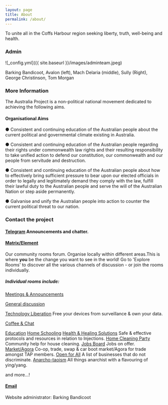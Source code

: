 ```yaml
---
layout: page
title: About
permalink: /about/
---
```


To unite all in the Coffs Harbour region seeking liberty, truth, well-being and health.

### Admin

![_config.yml]({{ site.baseurl }}/images/adminteam.jpeg)

Barking Bandicoot, Avalon (left), Mach Delaria (middle), Sully (Right), George Christinson, Tom Morgan

### More Information


The Australia Project is a non-political national movement dedicated to achieving the following aims.

#### Organisational Aims

● Consistent and continuing education of the Australian people about the current political and governmental climate existing in Australia. 

● Consistent and continuing education of the Australian people regarding their rights under commonwealth law rights and their resulting responsibility to take unified action to defend our constitution, our commonwealth and our people from servitude and
destruction.

● Consistent and continuing education of the Australian people about how to effectively bring sufficient pressure to bear upon our elected officials in order to legally and legitimately demand they comply with the law, fulfill their lawful duty to the Australian people and serve the will of the Australian Nation or step aside permanently.

● Galvanise and unify the Australian people into action to counter the current political threat to our nation.


### Contact the project

#### [Telegram](https://t.me/TAPCoffsHarbour) Announcements and chatter.

#### [Matrix/Element](https://matrix.to/#/#tap-coffsharbour:matrix.org) 
Our community rooms forum. Organise locally within different areas.This is where **you** be the change you want to see in the world! Go to 'Explore Rooms' to discover all the various channels of discussion - or join the rooms individually.

##### Individual rooms include:

[Meetings & Announcements](https://matrix.to/#/!PaqgEUJNaHiERKsbMF:matrix.org?via=matrix.org)

[General discussion](https://matrix.to/#/!IXwpDpAyxxsyDJkPgV:matrix.org?via=matrix.org)

[Technology Liberation](https://matrix.to/#/#technologyliberation:matrix.org) Free your devices from surveillance & own your data.

[Coffee & Chat](https://matrix.to/#/#localcoffeechat:matrix.org)

[Education](https://matrix.to/#/!PdQnZTufaRdQVrFaGf:matrix.org?via=matrix.org)
[Home Schooling](https://matrix.to/#/!REfuwWtWQpKfUSMBoq:matrix.org?via=matrix.org)
[Health & Healing Solutions](https://matrix.to/#/!vDEnfWQqadROADcCNt:matrix.org?via=matrix.org) Safe & effective protocols and resources in relation to Injections.
[Home Cleaning Party](https://matrix.to/#/#powermama:matrix.org) Community help for house cleaning.
[Jobs Board](https://matrix.to/#/#employment:matrix.org) Jobs on offer.
[Market/Agora](https://matrix.to/#/!KlXhTjEzrjMfZEFysq:matrix.org?via=matrix.org) Co-op, trade, swap & car boot market/Agora for trade amongst TAP members.
[Open for All](https://matrix.to/#/#openforallcoffs:matrix.org) A list of businesses that do not discriminate.
[Anarcho-taoism](https://matrix.to/#/#anarchotaoism:matrix.org) All things anarchist with a flavouring of ying/yang.

and more...!

#### [Email](mailto:reunite.q2kh0@slmail.me)

Website administrator: Barking Bandicoot
